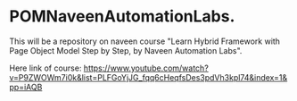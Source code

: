 # POMNaveenAutomationLabs.

This will be a repository on naveen course "Learn Hybrid Framework with Page Object Model Step by Step, by Naveen Automation Labs".

Here link of course: https://www.youtube.com/watch?v=P9ZWOWm7i0k&list=PLFGoYjJG_fqq6cHeqfsDes3pdVh3kpl74&index=1&pp=iAQB
